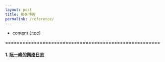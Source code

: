 ```yaml
---
layout: post
title: 相关博客
permalink: /reference/
---
```


* content
{:toc}


======================================================

#### 1. [阮一峰的网络日志](http://www.ruanyifeng.com/blog/)